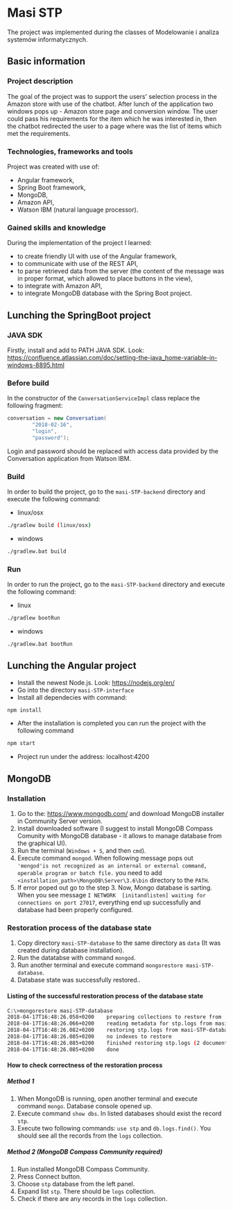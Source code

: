 # Masi STP
The project was implemented during the classes of Modelowanie i analiza systemów informatycznych.  

## Basic information

### Project description
The goal of the project was to support the users' selection process in the Amazon store with use of the chatbot. After lunch of the application two windows pops up - Amazon store page and conversion window. The user could pass his requirements for the item which he was interested in, then the chatbot redirected the user to a page where was the list of items which met the requirements.

### Technologies, frameworks and tools
Project was created with use of:
 - Angular framework,
 - Spring Boot framework,
 - MongoDB,
 - Amazon API,
 - Watson IBM (natural language processor).
 
### Gained skills and knowledge
During the implementation of the project I learned:
 - to create friendly UI with use of the Angular framework,
 - to communicate with use of the REST API,
 - to parse retrieved data from the server (the content of the message was in proper format, which allowed to place buttons in the view),
 - to integrate with Amazon API,
 - to integrate MongoDB database with the Spring Boot project.

## Lunching the SpringBoot project
### JAVA SDK
Firstly, install and add to PATH JAVA SDK.
Look: https://confluence.atlassian.com/doc/setting-the-java_home-variable-in-windows-8895.html

### Before build
In the constructor of the `ConversationServiceImpl` class replace the following fragment:
```JAVA
conversation = new Conversation(
        "2018-02-16",
        "login",
        "password");
```
Login and password should be replaced with access data provided by the Conversation application from Watson IBM.

### Build
In order to build the project, go to the `masi-STP-backend` directory and execute the following command:
 - linux/osx
```bash
./gradlew build (linux/osx)
```
 - windows
```bash
./gradlew.bat build
```

### Run
In order to run the project, go to the `masi-STP-backend` directory and execute the following command:
 - linux
```bash
./gradlew bootRun
```
 - windows
```bash
./gradlew.bat bootRun
```

## Lunching the Angular project
* Install the newest Node.js. Look: https://nodejs.org/en/
* Go into the directory `masi-STP-interface`
* Install all dependecies with command:
```bash
npm install
```
* After the installation is completed you can run the project with the following command
```bash
npm start
```
* Project run under the address: localhost:4200

## MongoDB
### Installation
 1. Go to the: https://www.mongodb.com/ and download MongoDB installer in Community Server version.
 2. Install downloaded software (I suggest to install MongoDB Compass Comunity with MongoDB database - it allows to manage database from the graphical UI).
 3. Run the terminal (`Windows + S`, and then `cmd`).
 4. Execute command `mongod`. When following message pops out `'mongod'is not recognized as an internal or external command, operable program or batch file.` you need to add `<installation_path>\MongoDB\Server\3.6\bin` directory to the `PATH`.
 5. If error poped out go to the step 3. Now, Mongo database is sarting. When you see message `I NETWORK  [initandlisten] waiting for connections on port 27017`, everything end up successfully and database had been properly configured.

### Restoration process of the database state
 1. Copy directory `masi-STP-database` to the same directory as `data` (It was created during database installation).
 2. Run the datatabse with command `mongod`.
 3. Run another terminal and execute command `mongorestore masi-STP-database`.
 4. Database state was successfully restored..

#### Listing of the successful restoration process of the database state
```bash
C:\>mongorestore masi-STP-database
2018-04-17T16:48:26.058+0200    preparing collections to restore from
2018-04-17T16:48:26.066+0200    reading metadata for stp.logs from masi-STP-database\stp\logs.metadata.json
2018-04-17T16:48:26.082+0200    restoring stp.logs from masi-STP-database\stp\logs.bson
2018-04-17T16:48:26.085+0200    no indexes to restore
2018-04-17T16:48:26.085+0200    finished restoring stp.logs (2 documents)
2018-04-17T16:48:26.085+0200    done
```

#### How to check correctness of the restoration process
##### Method 1
 1. When MongoDB is running, open another terminal and execute command `mongo`. Database console opened up.
 2. Execute command `show dbs`. In listed databases should exist the record `stp`.
 3. Execute two following commands: `use stp` and `db.logs.find()`. You should see all the records from the `logs` collection.

##### Method 2 (MongoDB Compass Community required)
 1. Run installed MongoDB Compass Community.
 2. Press Connect button.
 3. Choose `stp` database from the left panel.
 4. Expand list `stp`. There should be `logs` collection.
 5. Check if there are any records in the `logs` collection.

